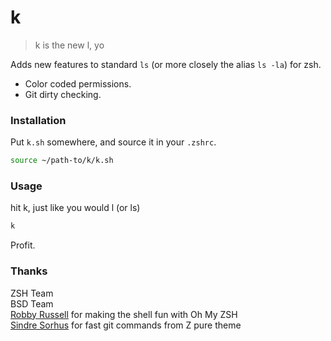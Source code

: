 # k

> k is the new l, yo

Adds new features to standard `ls` (or more closely the alias `ls -la`) for zsh.
* Color coded permissions.
* Git dirty checking.

### Installation
Put `k.sh` somewhere, and source it in your `.zshrc`.

```bash
source ~/path-to/k/k.sh
```

### Usage
hit k, just like you would l (or ls)

```bash
k
```

Profit.

### Thanks
ZSH Team  
BSD Team  
[Robby Russell](https://github.com/robbyrussell) for making the shell fun with Oh My ZSH  
[Sindre Sorhus](https://github.com/sindresorhus) for fast git commands from Z pure theme
